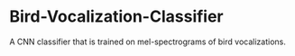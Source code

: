 # Bird-Vocalization-Classifier
A CNN classifier that is trained on mel-spectrograms of bird vocalizations.
